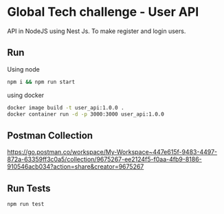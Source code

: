 # Global Tech challenge - User API

API in NodeJS using Nest Js. To make register and login users.



## Run

Using node

```bash
npm i && npm run start
```

using docker

```bash
docker image build -t user_api:1.0.0 .
docker container run -d -p 3000:3000 user_api:1.0.0
```

## Postman Collection

https://go.postman.co/workspace/My-Workspace~447e615f-9483-4497-872a-63359ff3c0a5/collection/9675267-ee2124f5-f0aa-4fb9-8186-910546acb034?action=share&creator=9675267

## Run Tests

```bash
npm run test
```
